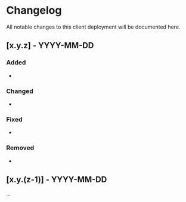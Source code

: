 # Changelog

All notable changes to this client deployment will be documented here.

## [x.y.z] - YYYY-MM-DD

### Added

-

### Changed

-

### Fixed

-

### Removed

-

## [x.y.(z-1)] - YYYY-MM-DD

...
